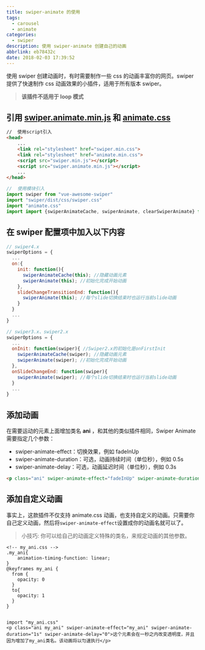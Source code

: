 ```yaml
---
title: swiper-animate 的使用
tags:
  - carousel
  - animate
categories:
  - swiper
description: 使用 swiper-animate 创建自己的动画
abbrlink: eb78432c
date: 2018-02-03 17:39:52
---
```


使用 swiper 创建动画时，有时需要制作一些 css 的动画丰富你的网页。swiper 提供了快速制作 css 动画效果的小插件，适用于所有版本 swiper。

> **该插件不适用于 loop 模式**

## 引用 [swiper.animate.min.js](https://pan.baidu.com/s/1i5U4jcD) 和 [animate.css](https://cdn.bootcss.com/animate.css/3.5.2/animate.min.css)

```html
//  使用script引入
<head>
    ...
    <link rel="stylesheet" href="swiper.min.css">
    <link rel="stylesheet" href="animate.min.css">
    <script src="swiper.min.js"></script>
    <script src="swiper.animate.min.js"></script>
    ...
</head>
```

```js
//  使用模块引入
import swiper from "vue-awesome-swiper"
import "swiper/dist/css/swiper.css"
import "animate.css"
import import {swiperAnimateCache, swiperAnimate, clearSwiperAnimate} from 'swiper-animate-cn'
```

## 在 swiper 配置项中加入以下内容

```js
// swiper4.x
swiperOptions = {
  ...
  on:{
    init: function(){
      swiperAnimateCache(this); //隐藏动画元素
      swiperAnimate(this); //初始化完成开始动画
    },
    slideChangeTransitionEnd: function(){
      swiperAnimate(this); //每个slide切换结束时也运行当前slide动画
    }
  }
  ...
}

// swiper3.x、swiper2.x
swiperOptions = {
  ...
  onInit: function(swiper){ //Swiper2.x的初始化是onFirstInit
    swiperAnimateCache(swiper); //隐藏动画元素
    swiperAnimate(swiper); //初始化完成开始动画
  },
  onSlideChangeEnd: function(swiper){
    swiperAnimate(swiper); //每个slide切换结束时也运行当前slide动画
  }
  ...
}
```

## 添加动画

在需要运动的元素上面增加类名 **ani** ，和其他的类似插件相同，Swiper Animate 需要指定几个参数：

- swiper-animate-effect：切换效果，例如 fadeInUp
- swiper-animate-duration：可选，动画持续时间（单位秒），例如 0.5s
- swiper-animate-delay：可选，动画延迟时间（单位秒），例如 0.3s

```html
<p class="ani" swiper-animate-effect="fadeInUp" swiper-animate-duration="0.5s" swiper-animate-delay="0.3s">这个元素会在延时0.3s之后执行fadeInUp动画，整个动画持续0.5s</p>
```

## 添加自定义动画

事实上，这款插件不仅支持 animate.css 动画，也支持自定义的动画。只需要你自己定义动画，然后将`swiper-animate-effect`设置成你的动画名就可以了。

> 小技巧: 你可以给自己的动画定义特殊的类名，来规定动画的其他参数。

```
<!-- my_ani.css -->
.my_ani{
    animation-timing-function: linear;
}
@keyframes my_ani {
  from {
    opacity: 0
  }
  to{
    opacity: 1
  }
}


import "my_ani.css"
<p class="ani my_ani" swiper-animate-effect="my_ani" swiper-animate-duration="1s" swiper-animate-delay="0">这个元素会在一秒之内改变透明度，并且因为增加了my_ani类名。该动画将以匀速执行</p>
```
